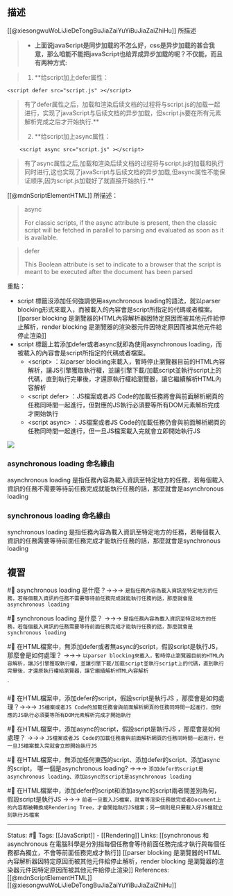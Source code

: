 ## 描述
[[@xiesongwuWoLiJieDeTongBuJiaZaiYuYiBuJiaZaiZhiHu]] 所描述
> -   **上面说javaScript是同步加载的不怎么好，css是异步加载的甚合我意，那么咱能不能把javaScript也给弄成异步加载的呢？不仅能，而且有两种方式:**

> 1.  **给script加上defer属性：  
>
```
<script defer src="script.js" ></script>  
```
    
> 有了defer属性之后，加载和渲染后续文档的过程将与script.js的加载一起进行，实现了javaScript与后续文档的异步加载，但script.js要在所有元素解析完成之后才开始执行.**
> 
> 2.  **给script加上async属性：  
```
	<script async src="script.js" ></script>  
```

> 有了async属性之后,加载和渲染后续文档的过程将与script.js的加载和执行同时进行,这也实现了javaScript与后续文档的异步加载,但async属性不能保证顺序,因为script.js加载好了就直接开始执行.**


[[@mdnScriptElementHTML]] 所描述：
> async
> 
> For classic scripts, if the async attribute is present, then the classic script will be fetched in parallel to parsing and evaluated as soon as it is available.


> defer
> 
> This Boolean attribute is set to indicate to a browser that the script is meant to be executed after the document has been parsed

重點：
- script 標籤沒添加任何強調使用asynchronous loading的語法，就以parser blocking形式來載入，而被載入的內容會是script所指定的代碼或者檔案。
[[parser blocking 是瀏覽器的HTML內容解析器因特定原因而被其他元件給停止解析，render blocking 是瀏覽器的渲染器元件因特定原因而被其他元件給停止渲染]]
- script 標籤上若添加defer或者async就即為使用asynchronous loading，而被載入的內容會是script所指定的代碼或者檔案。
	- \<script\> ：以parser blocking來載入，暫時停止瀏覽器目前的HTML內容解析，讓JS引擎獲取執行權，並讓引擎下載/加載script並執行script上的代碼，直到執行完畢後，才還原執行權給瀏覽器，讓它繼續解析HTML內容解析
	- \<script defer\> ：JS檔案或者JS Code的加載任務將會與前面解析網頁的任務同時間一起進行，但對應的JS執行必須要等所有DOM元素解析完成才開始執行
	- \<script async\>  ：JS檔案或者JS Code的加載任務仍會與前面解析網頁的任務同時間一起進行，但一旦JS檔案載入完就會立即開始執行JS
	
![](https://res.cloudinary.com/dqfxgtyoi/image/upload/v1659094553/blog/html/script-tag_lup7vy.png)



### asynchronous loading 命名緣由

asynchronous loading 是指任務內容為載入資訊至特定地方的任務，若每個載入資訊的任務不需要等待前任務完成就能執行任務的話，那麼就會是asynchronous loading
 
### synchronous loading  命名緣由
synchronous loading 是指任務內容為載入資訊至特定地方的任務，若每個載入資訊的任務需要等待前面任務完成才能執行任務的話，那麼就會是synchronous loading

## 複習
#🧠 asynchronous loading 是什麼？->->-> `是指任務內容為載入資訊至特定地方的任務，若每個載入資訊的任務不需要等待前任務完成就能執行任務的話，那麼就會是asynchronous loading`
<!--SR:!2022-09-04,27,250-->

#🧠 synchronous loading  是什麼？ ->->-> `是指任務內容為載入資訊至特定地方的任務，若每個載入資訊的任務需要等待前面任務完成才能執行任務的話，那麼就會是synchronous loading`
<!--SR:!2022-09-05,28,250-->

#🧠 在HTML檔案中，無添加defer或者無async的script，假設script是執行JS，那麼會是如何處理？ ->->-> `以parser blocking來載入，暫時停止瀏覽器目前的HTML內容解析，讓JS引擎獲取執行權，並讓引擎下載/加載script並執行script上的代碼，直到執行完畢後，才還原執行權給瀏覽器，讓它繼續解析HTML內容解析`
<!--SR:!2022-09-09,28,250-->
`

#🧠 在HTML檔案中，添加defer的script，假設script是執行JS ，那麼會是如何處理？->->-> `JS檔案或者JS Code的加載任務會與前面解析網頁的任務同時間一起進行，但對應的JS執行必須要等所有DOM元素解析完成才開始執行`
<!--SR:!2022-09-06,26,250-->


#🧠 在HTML檔案中，添加async的script，假設script是執行JS ，那麼會是如何處理？ ->->-> `JS檔案或者JS Code的加載任務會與前面解析網頁的任務同時間一起進行，但一旦JS檔案載入完就會立即開始執行JS`
<!--SR:!2022-09-09,28,250-->


#🧠 在HTML檔案中，無添加任何東西的script、添加defer的script、添加async的script， 哪一個是asynchronous loading?  ->->-> `添加defer的script是asynchronous loading、添加async的script是asynchronous loading`
<!--SR:!2022-10-15,47,250-->


#🧠 在HTML檔案中，添加defer的script和添加async的script兩者間差別為何，假設script是執行JS  ->->-> `前者一旦載入JS檔案，就會等渲染任務做完或者Document上的內容都被轉換成Rendering Tree，才會開始執行JS檔案；另一個則是只要載入好JS檔就立刻執行JS檔案`
<!--SR:!2022-09-05,28,250-->

---
Status: #🌱 
Tags:
[[JavaScript]] - [[Rendering]]
Links:
[[synchronous 和 asynchronous 在電腦科學是分別指每個任務會等待前面任務完成才執行與每個任務都為獨立，不會等前面任務完成才執行]]
[[parser blocking 是瀏覽器的HTML內容解析器因特定原因而被其他元件給停止解析，render blocking 是瀏覽器的渲染器元件因特定原因而被其他元件給停止渲染]]
References:
[[@mdnScriptElementHTML]]
[[@xiesongwuWoLiJieDeTongBuJiaZaiYuYiBuJiaZaiZhiHu]]